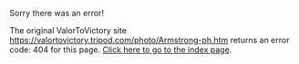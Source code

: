 

Sorry there was an error!

The original ValorToVictory site https://valortovictory.tripod.com/photo/Armstrong-ph.htm returns an error code: 404 for this page. [Click here to go to the index page](../index.md).